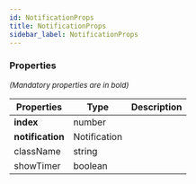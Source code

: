 ```yaml
---
id: NotificationProps
title: NotificationProps
sidebar_label: NotificationProps
---
```




### Properties

<font size="2"><i>(Mandatory properties are in bold)</i></font>

| Properties | Type | Description |
| --------- | ---- | ----------- |
| **index** | number |  |
| **notification** | Notification |  |
| className | string |  |
| showTimer | boolean |  |
